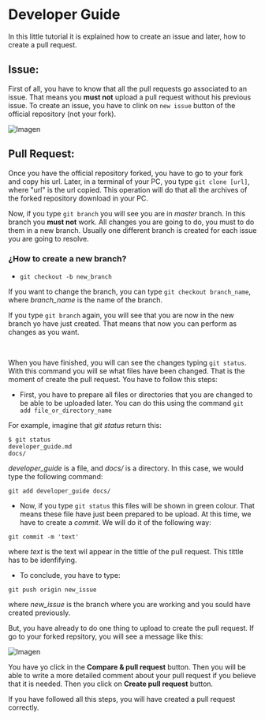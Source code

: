# Developer Guide
In this little tutorial it is explained how to create an issue and later, how to create a pull request.

## Issue:
First of all, you have to know that all the pull requests go associated to an issue. That means you **must not** upload a pull request without his previous issue.
To create an issue, you have to clink on ``new issue`` button of the official repository (not your fork).

 ![Imagen](https://github.com/RoboTech-URJC/RobotechServer-Project/blob/master/docs/developer_guide.png)

## Pull Request:
Once you have the official repository forked, you have to go to your fork and copy his url. Later, in a terminal of your PC, you type ``git clone [url]``, where "url" is the url copied.
This operation will do that all the archives of the forked repository download in your PC.

Now, if you type ``git branch`` you will see you are in *master* branch. In this branch you **must not** work. All changes you are going to do, you must to do them in a new branch. Usually one different branch is created for each issue you are going to resolve.

### ¿How to create a new branch?
* ``git checkout -b new_branch``

If you want to change the branch, you can type ``git checkout branch_name``, where *branch_name* is the name of the branch.

If you type ``git branch`` again, you will see that you are now in the new branch yo have just created. That means that now you can perform as changes as you want.

<br>

When you have finished, you will can see the changes typing ``git status``. With this command you will se what files have been changed. That is the moment of create the pull request. You have to follow this steps:

* First, you have to prepare all files or directories that you are changed to be able to be uploaded later. You can do this using the command ``git add file_or_directory_name``

For example, imagine that *git status* return this:
```
$ git status
developer_guide.md
docs/
```
*developer_guide* is a file, and *docs/* is a directory. In this case, we would type the following command:
```
git add developer_guide docs/
```
* Now, if you type ``git status`` this files will be shown in green colour. That means these file have just been prepared to be upload. At this time, we have to create a *commit*. We will do it of the following way:

```
git commit -m 'text'
```
where *text* is the text wil appear in the tittle of the pull request. This tittle has to be idenfifying.

* To conclude, you have to type:

```
git push origin new_issue
```
where *new_issue* is the branch where you are working and you sould have created previously.

But, you have already to do one thing to upload to create the pull request. If go to your forked repsitory, you will see a message like this:

![Imagen](https://github.com/RoboTech-URJC/RobotechServer-Project/blob/master/docs/developer_guide2.png)

 You have yo click in the **Compare & pull request** button. Then you will be able to write a more detailed comment about your pull request if you believe that it is needed. Then you click on **Create pull request** button.

 If you have followed all this steps, you will have created a pull request correctly.
